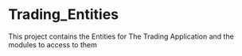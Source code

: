 Trading_Entities
================

This project contains the Entities for The Trading Application and the modules to access to them
